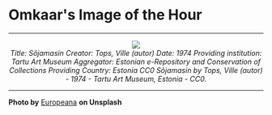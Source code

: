 # Omkaar's Image of the Hour

---

<div align="center">

<a href="https://unsplash.com/photos/floating-abstract-ship-above-a-colorful-scene-twg_6h4K_ig">
  <img src="https://images.unsplash.com/photo-1748285279198-16f3bd3f80f3?crop=entropy&cs=tinysrgb&fit=max&fm=jpg&ixid=M3w3NjA2Nzh8MHwxfHJhbmRvbXx8fHx8fHx8fDE3NTA4MDk2MDB8&ixlib=rb-4.1.0&q=80&w=1080" style="max-width:100%; height:auto;">
</a>

<br>
<i>Title: Sõjamasin Creator: Tops, Ville (autor) Date: 1974 Providing institution: Tartu Art Museum Aggregator: Estonian e-Repository and Conservation of Collections Providing Country: Estonia CC0 Sõjamasin by Tops, Ville (autor) - 1974 - Tartu Art Museum, Estonia - CC0.</i>

</div>

---

**Photo by** [Europeana](https://unsplash.com/@europeana) **on Unsplash**
